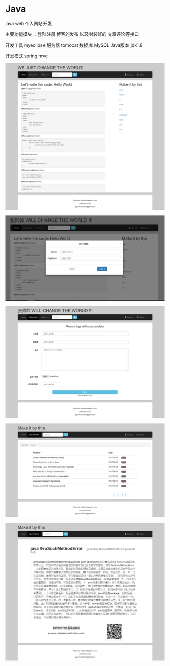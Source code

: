 # Java
java web 个人网站开发

主要功能模块 ：登陆注册 博客的发布 以及封装好的 文章评论等接口

开发工具 myeclipse 服务器 tomocat 数据库 MySQL Java版本 jdk1.8

开发模式 spring mvc 

![image](https://github.com/TTicharles/Java/raw/master/WebRoot/img/ufo_show/ufo1.png)

![image](https://github.com/TTicharles/Java/raw/master/WebRoot/img/ufo_show/ufo2.png)

![image](https://github.com/TTicharles/Java/raw/master/WebRoot/img/ufo_show/ufo3.png)

![image](https://github.com/TTicharles/Java/raw/master/WebRoot/img/ufo_show/ufo4.png)

![image](https://github.com/TTicharles/Java/raw/master/WebRoot/img/ufo_show/ufo5.png)

